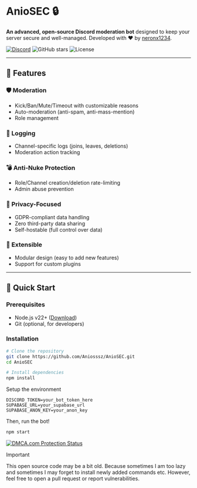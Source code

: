 # AnioSEC 🔒

**An advanced, open-source Discord moderation bot** designed to keep your server secure and well-managed. Developed with ❤️ by [neronx1234](https://github.com/Aniosssz).

[![Discord](https://img.shields.io/badge/discord-aniodevs-5865F2?logo=discord&logoColor=white)](https://discord.gg/wTWYZtZw89)
![GitHub stars](https://img.shields.io/github/stars/Aniosssz/AnioSEC?style=flat-square)
![License](https://img.shields.io/github/license/Aniosssz/AnioSEC?style=flat-square)

---

## 🌟 Features

### 🛡️ Moderation
- Kick/Ban/Mute/Timeout with customizable reasons
- Auto-moderation (anti-spam, anti-mass-mention)
- Role management

### 📜 Logging
- Channel-specific logs (joins, leaves, deletions)
- Moderation action tracking

### 💣 Anti-Nuke Protection
- Role/Channel creation/deletion rate-limiting
- Admin abuse prevention

### 🔐 Privacy-Focused
- GDPR-compliant data handling
- Zero third-party data sharing
- Self-hostable (full control over data)

### 🔌 Extensible
- Modular design (easy to add new features)
- Support for custom plugins

---

## 🚀 Quick Start

### Prerequisites
- Node.js v22+ ([Download](https://nodejs.org))
- Git (optional, for developers)

### Installation
```bash
# Clone the repository
git clone https://github.com/Aniosssz/AnioSEC.git
cd AnioSEC

# Install dependencies
npm install
```
Setup the environment
```env
DISCORD_TOKEN=your_bot_token_here
SUPABASE_URL=your_supabase_url
SUPABASE_ANON_KEY=your_anon_key
```
Then, run the bot!
```bash
npm start
```

<a href="//www.dmca.com/Protection/Status.aspx?ID=4810d0c5-83b6-4cc4-a0b0-5ef08ab7045c" title="DMCA.com Protection Status" class="dmca-badge"> <img src ="https://images.dmca.com/Badges/dmca_protected_sml_120d.png?ID=4810d0c5-83b6-4cc4-a0b0-5ef08ab7045c"  alt="DMCA.com Protection Status" /></a>
> [!IMPORTANT]
> This open source code may be a bit old. Because sometimes I am too lazy and sometimes I may forget to install newly added commands etc. However, feel free to open a pull request or report vulnerabilities.

